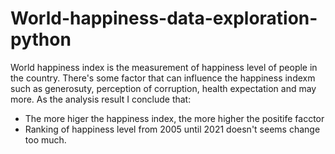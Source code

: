 # World-happiness-data-exploration-python

World happiness index is the measurement of happiness level of people in the country. There's some factor that can influence the happiness indexm such as generosuty, perception of corruption, health expectation and may more. As the analysis result I conclude that:
- The more higer the happiness index, the more higher the positife facctor
- Ranking of happiness level from 2005 until 2021 doesn't seems change too much. 
